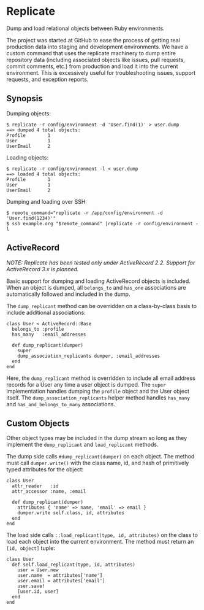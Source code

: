 # Replicate

Dump and load relational objects between Ruby environments.

The project was started at GitHub to ease the process of getting real production
data into staging and development environments. We have a custom command that
uses the replicate machinery to dump entire repository data (including
associated objects like issues, pull requests, commit comments, etc.) from
production and load it into the current environment. This is excessively useful
for troubleshooting issues, support requests, and exception reports.

## Synopsis

Dumping objects:

    $ replicate -r config/environment -d 'User.find(1)' > user.dump
    ==> dumped 4 total objects:
    Profile        1
    User           1
    UserEmail      2

Loading objects:

    $ replicate -r config/environment -l < user.dump
    ==> loaded 4 total objects:
    Profile        1
    User           1
    UserEmail      2

Dumping and loading over SSH:

    $ remote_command="replicate -r /app/config/environment -d 'User.find(1234)'"
    $ ssh example.org "$remote_command" |replicate -r config/environment -l

## ActiveRecord

*NOTE: Replicate has been tested only under ActiveRecord 2.2. Support for
ActiveRecord 3.x is planned.*

Basic support for dumping and loading ActiveRecord objects is included. When an
object is dumped, all `belongs_to` and `has_one` associations are automatically
followed and included in the dump.

The `dump_replicant` method can be overridden on a class-by-class basis to
include additional associations:

    class User < ActiveRecord::Base
      belongs_to :profile
      has_many   :email_addresses

      def dump_replicant(dumper)
        super
        dump_association_replicants dumper, :email_addresses
      end
    end

Here, the `dump_replicant` method is overridden to include all email address
records for a User any time a user object is dumped. The `super` implementation
handles dumping the `profile` object and the User object itself. The
`dump_association_replicants` helper method handles `has_many` and
`has_and_belongs_to_many` associations.

## Custom Objects

Other object types may be included in the dump stream so long as they implement
the `dump_replicant` and `load_replicant` methods.

The dump side calls `#dump_replicant(dumper)` on each object. The method must
call `dumper.write()` with the class name, id, and hash of primitively typed
attributes for the object:

    class User
      attr_reader   :id
      attr_accessor :name, :email

      def dump_replicant(dumper)
        attributes { 'name' => name, 'email' => email }
        dumper.write self.class, id, attributes
      end
    end

The load side calls `::load_replicant(type, id, attributes)` on the class to
load each object into the current environment. The method must return an
`[id, object]` tuple:

    class User
      def self.load_replicant(type, id, attributes)
        user = User.new
        user.name  = attributes['name']
        user.email = attributes['email']
        user.save!
        [user.id, user]
      end
    end

